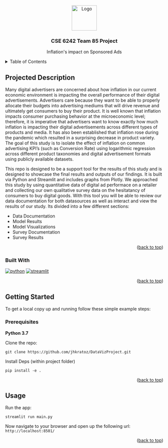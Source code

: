 <!-- Improved compatibility of back to top link: See: https://github.com/othneildrew/Best-README-Template/pull/73 -->
<a name="readme-top"></a>

<!-- PROJECT LOGO -->
<br />
<div align="center">
    <img src="https://raw.githubusercontent.com/othneildrew/Best-README-Template/master/images/logo.png" alt="Logo" width="80" height="80">

  <h3 align="center">CSE 6242 Team 85 Project</h3>

  <p align="center">
    Inflation's impact on Sponsored Ads
    <br />
  </p>
</div>



<!-- TABLE OF CONTENTS -->
<details>
  <summary>Table of Contents</summary>
  <ol>
    <li>
      <a href="#about-the-project">About The Project</a>
      <ul>
        <li><a href="#built-with">Built With</a></li>
      </ul>
    </li>
    <li>
      <a href="#getting-started">Getting Started</a>
      <ul>
        <li><a href="#prerequisites">Prerequisites</a></li>
        <li><a href="#installation">Installation</a></li>
      </ul>
    </li>
  </ol>
</details>



<!-- ABOUT THE PROJECT -->
## Projected Description

Many digital advertisers are concerned about how inflation in our current economic environment is impacting the overall performance of their digital advertisements. Advertisers care because they want to be able to properly allocate their budgets into advertising mediums that will drive revenue and ultimately get consumers to buy their product. It is well known that inflation impacts consumer purchasing behavior at the microeconomic level; therefore, it is imperative that advertisers want to know exactly how much inflation is impacting their digital advertisements across different types of products and media. It has also been established that inflation rose during the pandemic which resulted in a surprising decrease in product variety. The goal of this study is to isolate the effect of inflation on common advertising KPI’s (such as Conversion Rate) using logarithmic regression across different product taxonomies and digital advertisement formats using publicly available datasets.  

This repo is designed to be a support tool for the results of this study and is designed to showcase the final results and outputs of our findings. It is built via Python and Streamlit and includes graphs from Plotly. We approached this study by using quantitative data of digital ad performace on a retailer and collecting our own qualitative survey data on the hesitatancy of consumers to buy digital goods. With this tool you will be able to review our data documentation for both datasources as well as interact and view the results of our study. Its divided into a few different sections:
* Data Documentation
* Model Results
* Model Visualizations
* Survey Documentation
* Survey Results

<p align="right">(<a href="#readme-top">back to top</a>)</p>



### Built With

[![python]][python-url] [![streamlit]][streamlit-url]

<p align="right">(<a href="#readme-top">back to top</a>)</p>



<!-- GETTING STARTED -->
## Getting Started

To get a local copy up and running follow these simple example steps:

### Prerequisites

<B>Python 3.7</B>

Clone the repo:
```
git clone https://github.com/jhkratoz/DataVizProject.git
```

Install Deps (within project folder)
```
pip install -e .
```

<p align="right">(<a href="#readme-top">back to top</a>)</p>

<!-- USAGE EXAMPLES -->
## Usage

Run the app:
```
streamlit run main.py
```

Now navigate to your browser and open up the following url: ```http://localhost:8501/```

<p align="right">(<a href="#readme-top">back to top</a>)</p>


[python]: https://img.shields.io/badge/Python-v3.7-brightgreen
[python-url]: https://www.python.org
[streamlit]: https://img.shields.io/badge/Streamlit-v1.12.2-red
[streamlit-url]: https://streamlit.io
